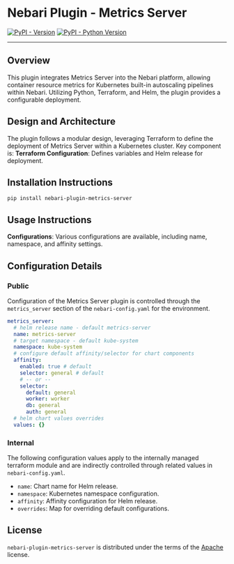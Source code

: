 
# Nebari Plugin - Metrics Server

[![PyPI - Version](https://img.shields.io/pypi/v/nebari-plugin-metrics-server.svg)](https://pypi.org/project/nebari-plugin-metrics-server)
[![PyPI - Python Version](https://img.shields.io/pypi/pyversions/nebari-plugin-metrics-server.svg)](https://pypi.org/project/nebari-plugin-metrics-server)

-----

## Overview
This plugin integrates Metrics Server into the Nebari platform, allowing container resource metrics for Kubernetes built-in autoscaling pipelines within Nebari. Utilizing Python, Terraform, and Helm, the plugin provides a configurable deployment.

## Design and Architecture
The plugin follows a modular design, leveraging Terraform to define the deployment of Metrics Server within a Kubernetes cluster. Key component is:
**Terraform Configuration**: Defines variables and Helm release for deployment.

## Installation Instructions


```console
pip install nebari-plugin-metrics-server
```


## Usage Instructions
**Configurations**: Various configurations are available, including name, namespace, and affinity settings.

## Configuration Details

### Public
Configuration of the Metrics Server plugin is controlled through the `metrics_server` section of the `nebari-config.yaml` for the environment.

``` yaml
metrics_server:
  # helm release name - default metrics-server
  name: metrics-server
  # target namespace - default kube-system
  namespace: kube-system
  # configure default affinity/selector for chart components
  affinity:
    enabled: true # default
    selector: general # default
    # -- or --
    selector:
      default: general
      worker: worker
      db: general
      auth: general
  # helm chart values overrides
  values: {}
```

### Internal
The following configuration values apply to the internally managed terraform module and are indirectly controlled through related values in `nebari-config.yaml`.

- `name`: Chart name for Helm release.
- `namespace`: Kubernetes namespace configuration.
- `affinity`: Affinity configuration for Helm release.
- `overrides`: Map for overriding default configurations.

## License

`nebari-plugin-metrics-server` is distributed under the terms of the [Apache](./LICENSE.md) license.
